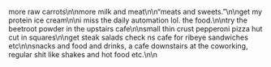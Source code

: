 more raw carrots\n\nmore milk and meat\n\n“meats and sweets.”\n\nget my protein ice cream\n\ni miss the daily automation lol. the food.\n\ntry the beetroot powder in the upstairs cafe\n\nsmall thin crust pepperoni pizza hut cut in squares\n\nget steak salads check ns cafe for ribeye sandwiches etc\n\nsnacks and food and drinks, a cafe downstairs at the coworking, regular shit like shakes and hot food etc.\n\n